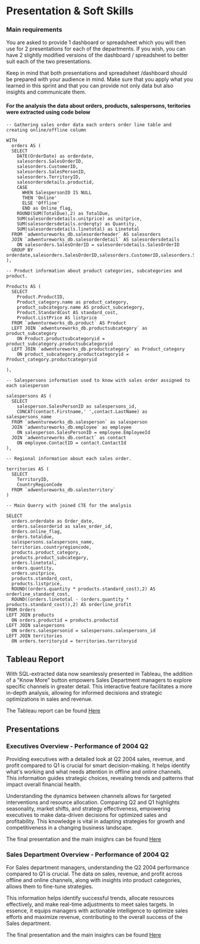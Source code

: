 # Presentation & Soft Skills 

### Main requirements 

You are asked to provide 1 dashboard or spreadsheet which you will then use for 2 presentations for each of the departments. If you wish, you can have 2 slightly modified versions of the dashboard / spreadsheet to better suit each of the two presentations.

Keep in mind that both presentations and spreadsheet /dashboard should be prepared with your audience in mind. Make sure that you apply what you learned in this sprint and that you can provide not only data but also insights and communicate them.

#### For the analysis the data about orders, products, salespersons, teritories were extracted using code below

```
-- Gathering sales order data each orders order line table and creating online/offline column			
			
WITH			
  orders AS (			
  SELECT			
    DATE(OrderDate) as orderdate,			
    salesorders.SalesOrderID,			
    salesorders.CustomerID,			
    salesorders.SalesPersonID,			
    salesorders.TerritoryID,			
    salesordersdetails.productid,			
    CASE			
      WHEN SalespersonID IS NULL			
      THEN 'Online'			
      ELSE 'Offline'			
      END as Online_flag,			
    ROUND(SUM(TotalDue),2) as TotalDue,			
    SUM(salesordersdetails.unitprice) as unitprice,			
    SUM(salesordersdetails.orderqty) as Quantity,			
    SUM(salesordersdetails.linetotal) as Linetotal			
  FROM `adwentureworks_db.salesorderheader` AS salesorders			
  JOIN `adwentureworks_db.salesorderdetail` AS salesordersdetails			
    ON salesorders.SalesOrderID = salesordersdetails.SalesOrderID			
  GROUP BY orderdate,salesorders.SalesOrderID,salesorders.CustomerID,salesorders.SalesPersonID,salesorders.TerritoryID,salesordersdetails.productid,Online_flag			
),			
			
-- Product information about product categories, subcategories and product.			
			
Products AS (			
  SELECT			
    Product.ProductID,			
    Product_category.name as product_category,			
    product_subcategory.name AS product_subcategory,			
    Product.StandardCost AS standard_cost,			
    Product.ListPrice AS listprice			
  FROM `adwentureworks_db.product` AS Product			
  LEFT JOIN `adwentureworks_db.productsubcategory` as product_subcategory			
    ON Product.productsubcategoryid = product_subcategory.productsubcategoryid			
  LEFT JOIN `adwentureworks_db.productcategory` as Product_category			
    ON product_subcategory.productcategoryid = Product_category.productcategoryid			
			
),			
			
-- Salespersons information used to know with sales order assigned to each salesperson			
			
salespersons AS (			
  SELECT			
    salesperson.SalesPersonID as salespersons_id,			
    CONCAT(contact.Firstname,' ',contact.LastName) as salespersons_name			
  FROM `adwentureworks_db.salesperson` as salesperson			
  JOIN `adwentureworks_db.employee` as employee			
    ON salesperson.SalesPersonID = employee.EmployeeId			
  JOIN `adwentureworks_db.contact` as contact			
    ON employee.ContactID = contact.ContactId			
),			
			
-- Regional information about each sales order.			
			
territories AS (			
  SELECT			
    TerritoryID,			
    CountryRegionCode			
  FROM `adwentureworks_db.salesterritory`			
)			
			
-- Main Querry with joined CTE for the analysis			
			
SELECT			
  orders.orderdate as Order_date,			
  orders.salesorderid as sales_order_id,			
  Orders.online_flag,			
  orders.totaldue,			
  salespersons.salespersons_name,			
  territories.countryregioncode,			
  products.product_category,			
  products.product_subcategory,			
  orders.linetotal,			
  orders.quantity,			
  orders.unitprice,			
  products.standard_cost,			
  products.listprice,			
  ROUND((orders.quantity * products.standard_cost),2) AS orderline_standard_cost,			
  ROUND((orders.linetotal - (orders.quantity * products.standard_cost)),2) AS orderline_profit			
FROM Orders			
LEFT JOIN products			
  ON orders.productid = products.productid			
LEFT JOIN salespersons			
  ON orders.salespersonid = salespersons.salespersons_id			
LEFT JOIN territories			
  ON orders.territoryid = territories.territoryid			
```

## Tableau Report

With SQL-extracted data now seamlessly presented in Tableau, the addition of a "Know More" button empowers Sales Department managers to explore specific channels in greater detail. This interactive feature facilitates a more in-depth analysis, allowing for informed decisions and strategic optimizations in sales and revenue.

The Tableau report can be found [Here](https://public.tableau.com/app/profile/linas.sutkaitis/viz/AdwentureWorks_DashboardsM2S2/ExecutiveDashboard) 


## Presentations 
###  Executives Overview - Performance of 2004 Q2 

Providing executives with a detailed look at Q2 2004 sales, revenue, and profit compared to Q1 is crucial for smart decision-making. It helps identify what's working and what needs attention in offline and online channels. This information guides strategic choices, revealing trends and patterns that impact overall financial health. 

Understanding the dynamics between channels allows for targeted interventions and resource allocation. Comparing Q2 and Q1 highlights seasonality, market shifts, and strategy effectiveness, empowering executives to make data-driven decisions for optimized sales and profitability. This knowledge is vital in adapting strategies for growth and competitiveness in a changing business landscape.

The final presentation and the main insighrs can be found [Here](https://docs.google.com/presentation/d/12lFFN1rJ3G0yMLqp_-W3sF97WdygI30OdJoX73FcZpc/edit?usp=sharing)

###  Sales Department Overview - Performance of 2004 Q2 

For Sales department managers, understanding the Q2 2004 performance compared to Q1 is crucial. The data on sales, revenue, and profit across offline and online channels, along with insights into product categories, allows them to fine-tune strategies. 

This information helps identify successful trends, allocate resources effectively, and make real-time adjustments to meet sales targets. In essence, it equips managers with actionable intelligence to optimize sales efforts and maximize revenue, contributing to the overall success of the Sales department.

The final presentation and the main insighrs can be found [Here](https://docs.google.com/presentation/d/1trcu58GxVKJE6_FZ8zfOykXEQUgg7LyvbOhPoLBHOF8/edit?usp=sharing)






